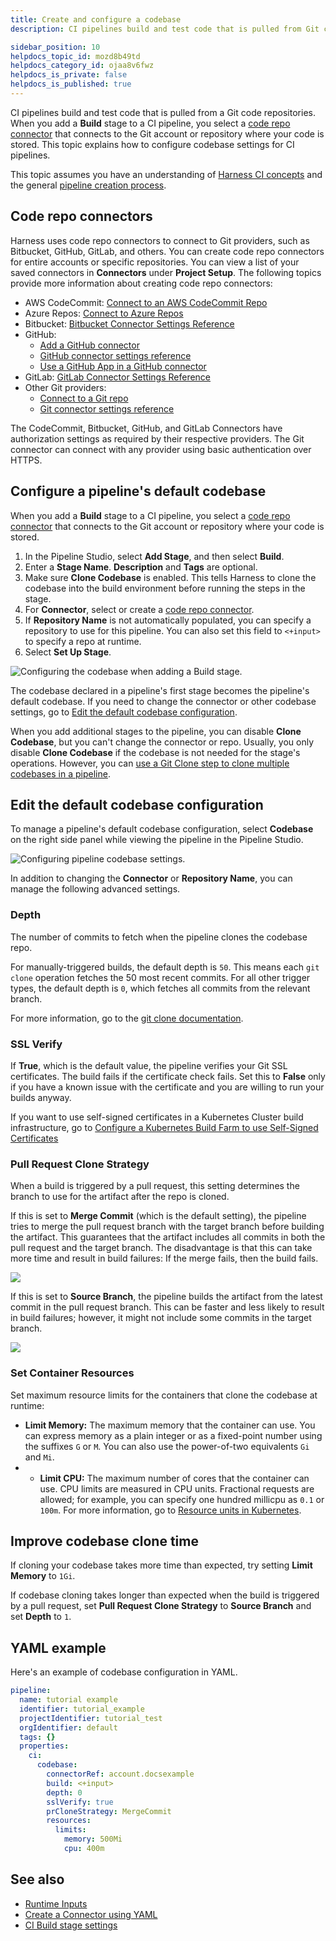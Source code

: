 ```yaml
---
title: Create and configure a codebase
description: CI pipelines build and test code that is pulled from Git code repositories.

sidebar_position: 10
helpdocs_topic_id: mozd8b49td
helpdocs_category_id: ojaa8v6fwz
helpdocs_is_private: false
helpdocs_is_published: true
---
```


CI pipelines build and test code that is pulled from a Git code repositories. When you add a **Build** stage to a CI pipeline, you select a [code repo connector](#code-repo-connectors) that connects to the Git account or repository where your code is stored. This topic explains how to configure codebase settings for CI pipelines.

This topic assumes you have an understanding of [Harness CI concepts](../../ci-quickstarts/ci-concepts.md) and the general [pipeline creation process](../prep-ci-pipeline-components.md).

## Code repo connectors

Harness uses code repo connectors to connect to Git providers, such as Bitbucket, GitHub, GitLab, and others. You can create code repo connectors for entire accounts or specific repositories. You can view a list of your saved connectors in **Connectors** under **Project Setup**. The following topics provide more information about creating code repo connectors:

* AWS CodeCommit: [Connect to an AWS CodeCommit Repo](/docs/platform/Connectors/connect-to-code-repo#add-aws-codecommit-repo)
* Azure Repos: [Connect to Azure Repos](/docs/platform/Connectors/connect-to-a-azure-repo)
* Bitbucket: [Bitbucket Connector Settings Reference](../../../platform/7_Connectors/ref-source-repo-provider/bitbucket-connector-settings-reference.md)
* GitHub:
  * [Add a GitHub connector](/docs/platform/Connectors/add-a-git-hub-connector)
  * [GitHub connector settings reference](/docs/platform/Connectors/ref-source-repo-provider/git-hub-connector-settings-reference)
  * [Use a GitHub App in a GitHub connector](/docs/platform/Connectors/git-hub-app-support)
* GitLab: [GitLab Connector Settings Reference](../../../platform/7_Connectors/ref-source-repo-provider/git-lab-connector-settings-reference.md)
* Other Git providers:
  * [Connect to a Git repo](/docs/platform/Connectors/connect-to-code-repo)
  * [Git connector settings reference](/docs/platform/Connectors/ref-source-repo-provider/git-connector-settings-reference)

The CodeCommit, Bitbucket, GitHub, and GitLab Connectors have authorization settings as required by their respective providers. The Git connector can connect with any provider using basic authentication over HTTPS.

## Configure a pipeline's default codebase

When you add a **Build** stage to a CI pipeline, you select a [code repo connector](#code-repo-connectors) that connects to the Git account or repository where your code is stored.

1. In the Pipeline Studio, select **Add Stage**, and then select **Build**.
2. Enter a **Stage Name**. **Description** and **Tags** are optional.
3. Make sure **Clone Codebase** is enabled. This tells Harness to clone the codebase into the build environment before running the steps in the stage.
4. For **Connector**, select or create a [code repo connector](#code-repo-connectors).
5. If **Repository Name** is not automatically populated, you can specify a repository to use for this pipeline. You can also set this field to `<+input>` to specify a repo at runtime.
6. Select **Set Up Stage**.

![Configuring the codebase when adding a Build stage.](./static/create-and-configure-a-codebase-00.png)

The codebase declared in a pipeline's first stage becomes the pipeline's default codebase. If you need to change the connector or other codebase settings, go to [Edit the default codebase configuration](#edit-the-default-codebase-configuration).

When you add additional stages to the pipeline, you can disable **Clone Codebase**, but you can't change the connector or repo. Usually, you only disable **Clone Codebase** if the codebase is not needed for the stage's operations. However, you can [use a Git Clone step to clone multiple codebases in a pipeline](./clone-and-process-multiple-codebases-in-the-same-pipeline.md).

## Edit the default codebase configuration

To manage a pipeline's default codebase configuration, select **Codebase** on the right side panel while viewing the pipeline in the Pipeline Studio.

![Configuring pipeline codebase settings.](./static/create-and-configure-a-codebase-03.png)

In addition to changing the **Connector** or **Repository Name**, you can manage the following advanced settings.

### Depth

The number of commits to fetch when the pipeline clones the codebase repo.

For manually-triggered builds, the default depth is `50`. This means each `git clone` operation fetches the 50 most recent commits. For all other trigger types, the default depth is `0`, which fetches all commits from the relevant branch.

For more information, go to the [git clone documentation](https://git-scm.com/docs/git-clone).

### SSL Verify

If **True**, which is the default value, the pipeline verifies your Git SSL certificates. The build fails if the certificate check fails. Set this to **False** only if you have a known issue with the certificate and you are willing to run your builds anyway.

If you want to use self-signed certificates in a Kubernetes Cluster build infrastructure, go to [Configure a Kubernetes Build Farm to use Self-Signed Certificates](../use-ci/set-up-build-infrastructure/configure-a-kubernetes-build-farm-to-use-self-signed-certificates.md)

### Pull Request Clone Strategy

When a build is triggered by a pull request, this setting determines the branch to use for the artifact after the repo is cloned.

If this is set to **Merge Commit** (which is the default setting), the pipeline tries to merge the pull request branch with the target branch before building the artifact. This guarantees that the artifact includes all commits in both the pull request and the target branch. The disadvantage is that this can take more time and result in build failures: If the merge fails, then the build fails.

![](./static/create-and-configure-a-codebase-04.png)

If this is set to **Source Branch**, the pipeline builds the artifact from the latest commit in the pull request branch. This can be faster and less likely to result in build failures; however, it might not include some commits in the target branch.

![](./static/create-and-configure-a-codebase-05.png)

### Set Container Resources

Set maximum resource limits for the containers that clone the codebase at runtime:

* **Limit Memory:** The maximum memory that the container can use. You can express memory as a plain integer or as a fixed-point number using the suffixes `G` or `M`. You can also use the power-of-two equivalents `Gi` and `Mi`.
* * **Limit CPU:** The maximum number of cores that the container can use. CPU limits are measured in CPU units. Fractional requests are allowed; for example, you can specify one hundred millicpu as `0.1` or `100m`. For more information, go to [Resource units in Kubernetes](https://kubernetes.io/docs/concepts/configuration/manage-resources-containers/#resource-units-in-kubernetes).

## Improve codebase clone time

If cloning your codebase takes more time than expected, try setting **Limit Memory** to `1Gi`.

If codebase cloning takes longer than expected when the build is triggered by a pull request, set **Pull Request Clone Strategy** to **Source Branch** and set **Depth** to `1`.

## YAML example

Here's an example of codebase configuration in YAML.

```yaml
pipeline:
  name: tutorial example
  identifier: tutorial_example
  projectIdentifier: tutorial_test
  orgIdentifier: default
  tags: {}
  properties:
    ci:
      codebase:
        connectorRef: account.docsexample
        build: <+input>
        depth: 0
        sslVerify: true
        prCloneStrategy: MergeCommit
        resources:
          limits:
            memory: 500Mi
            cpu: 400m
```

## See also

* [Runtime Inputs](../../../platform/20_References/runtime-inputs.md)
* [Create a Connector using YAML](../../../platform/7_Connectors/create-a-connector-using-yaml.md)
* [CI Build stage settings](../build-stage-settings/ci-stage-settings.md)
